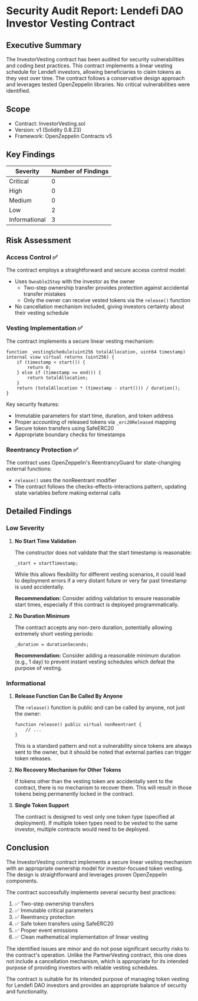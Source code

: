 # Security Audit Report: Lendefi DAO Investor Vesting Contract

## Executive Summary

The InvestorVesting contract has been audited for security vulnerabilities and coding best practices. This contract implements a linear vesting schedule for Lendefi investors, allowing beneficiaries to claim tokens as they vest over time. The contract follows a conservative design approach and leverages tested OpenZeppelin libraries. No critical vulnerabilities were identified.

## Scope

- Contract: InvestorVesting.sol
- Version: v1 (Solidity 0.8.23)
- Framework: OpenZeppelin Contracts v5

## Key Findings

| Severity | Number of Findings |
|----------|-------------------|
| Critical | 0                 |
| High     | 0                 |
| Medium   | 0                 |
| Low      | 2                 |
| Informational | 3           |

## Risk Assessment

### Access Control ✅
The contract employs a straightforward and secure access control model:

- Uses `Ownable2Step` with the investor as the owner
  - Two-step ownership transfer provides protection against accidental transfer mistakes
  - Only the owner can receive vested tokens via the `release()` function
- No cancellation mechanism included, giving investors certainty about their vesting schedule

### Vesting Implementation ✅
The contract implements a secure linear vesting mechanism:

```solidity
function _vestingSchedule(uint256 totalAllocation, uint64 timestamp) internal view virtual returns (uint256) {
    if (timestamp < start()) {
        return 0;
    } else if (timestamp >= end()) {
        return totalAllocation;
    }
    return (totalAllocation * (timestamp - start())) / duration();
}
```

Key security features:
- Immutable parameters for start time, duration, and token address
- Proper accounting of released tokens via `_erc20Released` mapping
- Secure token transfers using SafeERC20
- Appropriate boundary checks for timestamps

### Reentrancy Protection ✅
The contract uses OpenZeppelin's ReentrancyGuard for state-changing external functions:

- `release()` uses the nonReentrant modifier
- The contract follows the checks-effects-interactions pattern, updating state variables before making external calls

## Detailed Findings

### Low Severity

1. **No Start Time Validation**
   
   The constructor does not validate that the start timestamp is reasonable:
   
   ```solidity
   _start = startTimestamp;
   ```
   
   While this allows flexibility for different vesting scenarios, it could lead to deployment errors if a very distant future or very far past timestamp is used accidentally.
   
   **Recommendation:** Consider adding validation to ensure reasonable start times, especially if this contract is deployed programmatically.

2. **No Duration Minimum**
   
   The contract accepts any non-zero duration, potentially allowing extremely short vesting periods:
   
   ```solidity
   _duration = durationSeconds;
   ```
   
   **Recommendation:** Consider adding a reasonable minimum duration (e.g., 1 day) to prevent instant vesting schedules which defeat the purpose of vesting.

### Informational

1. **Release Function Can Be Called By Anyone**
   
   The `release()` function is public and can be called by anyone, not just the owner:
   
   ```solidity
   function release() public virtual nonReentrant {
       // ...
   }
   ```
   
   This is a standard pattern and not a vulnerability since tokens are always sent to the owner, but it should be noted that external parties can trigger token releases.

2. **No Recovery Mechanism for Other Tokens**
   
   If tokens other than the vesting token are accidentally sent to the contract, there is no mechanism to recover them. This will result in those tokens being permanently locked in the contract.

3. **Single Token Support**
   
   The contract is designed to vest only one token type (specified at deployment). If multiple token types need to be vested to the same investor, multiple contracts would need to be deployed.

## Conclusion

The InvestorVesting contract implements a secure linear vesting mechanism with an appropriate ownership model for investor-focused token vesting. The design is straightforward and leverages proven OpenZeppelin components.

The contract successfully implements several security best practices:
1. ✅ Two-step ownership transfers
2. ✅ Immutable critical parameters
3. ✅ Reentrancy protection
4. ✅ Safe token transfers using SafeERC20
5. ✅ Proper event emissions
6. ✅ Clean mathematical implementation of linear vesting

The identified issues are minor and do not pose significant security risks to the contract's operation. Unlike the PartnerVesting contract, this one does not include a cancellation mechanism, which is appropriate for its intended purpose of providing investors with reliable vesting schedules.

The contract is suitable for its intended purpose of managing token vesting for Lendefi DAO investors and provides an appropriate balance of security and functionality.